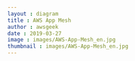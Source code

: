 ```yaml
---
layout : diagram
title : AWS App Mesh
author : awsgeek
date : 2019-03-27
image : images/AWS-App-Mesh_en.jpg
thumbnail : images/AWS-App-Mesh_en.jpg
---
```

